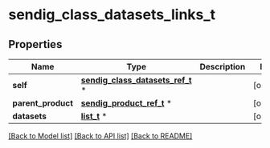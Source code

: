 # sendig_class_datasets_links_t

## Properties
Name | Type | Description | Notes
------------ | ------------- | ------------- | -------------
**self** | [**sendig_class_datasets_ref_t**](sendig_class_datasets_ref.md) \* |  | [optional] 
**parent_product** | [**sendig_product_ref_t**](sendig_product_ref.md) \* |  | [optional] 
**datasets** | [**list_t**](sendig_dataset_ref_element.md) \* |  | [optional] 

[[Back to Model list]](../README.md#documentation-for-models) [[Back to API list]](../README.md#documentation-for-api-endpoints) [[Back to README]](../README.md)


